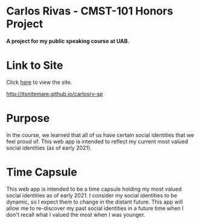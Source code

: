 # Carlos Rivas - CMST-101 Honors Project
#### A project for my public speaking course at UAB.

# Link to Site
Click [here](http://itsnitemare.github.io/carlosrv-sp) to view the site.

http://itsnitemare.github.io/carlosrv-sp

# Purpose
In the course, we learned that all of us have certain social identities that we feel proud of. This web app is intended to reflect my current most valued social identities (as of early 2021).

# Time Capsule
This web app is intended to be a time capsule holding my most valued social identities as of early 2021. I consider my social identities to be dynamic, so I expect them to change in the distant future. This app will allow me to re-discover my past social identities in a future time when I don't recall what I valued the most when I was younger. 